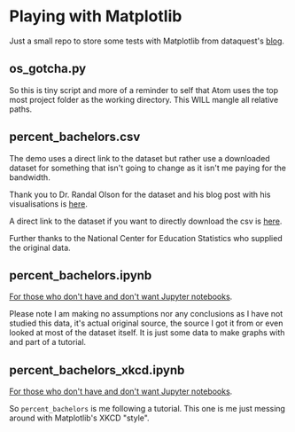 # Playing with Matplotlib

Just a small repo to store some tests with Matplotlib from dataquest's [blog](https://www.dataquest.io/blog/making-538-plots).


## os_gotcha.py

So this is tiny script and more of a reminder to self that Atom uses the top most project folder as the working directory. This WILL mangle all relative paths.

## percent_bachelors.csv

The demo uses a direct link to the dataset but rather use a downloaded dataset for something that isn't going to change as it isn't me paying for the bandwidth.

Thank you to Dr. Randal Olson for the dataset and his blog post with his visualisations is [here](http://www.randalolson.com/2014/06/14/percentage-of-bachelors-degrees-conferred-to-women-by-major-1970-2012/).

A direct link to the dataset if you want to directly download the csv is [here](http://www.randalolson.com/wp-content/uploads/percent-bachelors-degrees-women-usa.csv).

Further thanks to the National Center for Education Statistics who supplied the original data.

## percent_bachelors.ipynb

[For those who don't have and don't want Jupyter notebooks](https://nbviewer.jupyter.org/github/garethhay/playing_with_matplotlib/blob/master/percent_bachelors.ipynb).

Please note I am making no assumptions nor any conclusions as I have not studied this data, it's actual original source, the source I got it from or even looked at most of the dataset itself. It is just some data to make graphs with and part of a tutorial.

## percent_bachelors_xkcd.ipynb

[For those who don't have and don't want Jupyter notebooks](https://nbviewer.jupyter.org/github/garethhay/playing_with_matplotlib/blob/master/percent_bachelors_xkcd.ipynb).

So `percent_bachelors` is me following a tutorial. This one is me just messing around with Matplotlib's XKCD "style".
